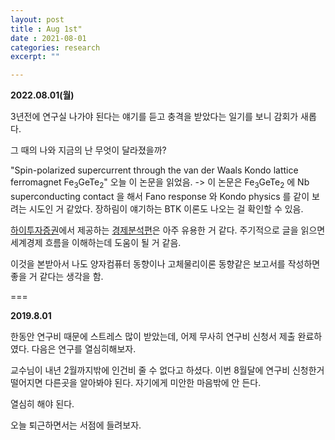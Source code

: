 ```yaml
---
layout: post
title : Aug 1st"
date : 2021-08-01
categories: research
excerpt: ""

---
```

 
 **2022.08.01(월)**
 
 3년전에 연구실 나가야 된다는 얘기를 듣고 충격을 받았다는 일기를 보니 감회가 새롭다.
 
 그 때의 나와 지금의 난 무엇이 달라졌을까?
 
 "Spin-polarized supercurrent through the van der Waals Kondo lattice ferromagnet Fe$_3$GeTe$_2$"
 오늘 이 논문을 읽었음. -> 이 논문은 Fe$_3$GeTe$_2$ 에 Nb superconducting contact 을 해서 Fano response 와 Kondo physics 를 같이 보려는 시도인 거 같았다. 장하림이 얘기하는 BTK 이론도 나오는 걸 확인할 수 있음. 
 
 [하이투자증권](https://www.hi-ib.com/)에서 제공하는  [경제분석편](https://qkrwlsghdcjsworlt.github.io/todo/indexhi-ib.html)은 아주 유용한 거 같다. 주기적으로 글을 읽으면 세계경제 흐름을 이해하는데 도움이 될 거 같음. 
 
 이것을 본받아서 나도 양자컴퓨터 동향이나 고체물리이론 동향같은 보고서를 작성하면 좋을 거 같다는 생각을 함. 
 
 ===
 
 
 **2019.8.01**
 
 한동안 연구비 때문에 스트레스 많이 받았는데, 어제 무사히 연구비 신청서 제출 완료하였다. 다음은 연구를 열심히해보자. 
 
 교수님이 내년 2월까지밖에 인건비 줄 수 없다고 하셨다. 이번 8월달에 연구비 신청한거 떨어지면 다른곳을 알아봐야 된다. 자기에게 미안한 마음밖에 안 든다. 
 
 열심히 해야 된다. 
 
 오늘 퇴근하면서는 서점에 들려보자. 